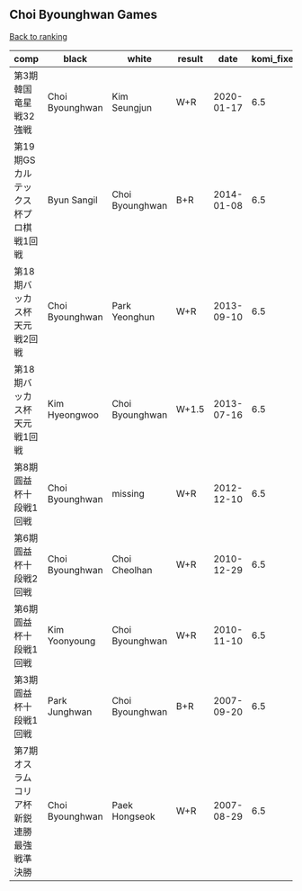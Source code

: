 ## Choi Byounghwan Games

[Back to ranking](../../index.md)




| **comp** | **black** | **white** | **result** | **date** | **komi_fixed** | **kifu** | 
| --- | --- | --- | --- | --- | --- | --- |
| 第3期韓国竜星戦32強戦 | Choi Byounghwan | Kim Seungjun | W+R | 2020-01-17 | 6.5 | [Kifu](https://kifudepot.net/kifucontents.php?id=XCv3DbaY8qSHDP%2BBrO1bTQ%3D%3D) | 
| 第19期GSカルテックス杯プロ棋戦1回戦 | Byun Sangil | Choi Byounghwan | B+R | 2014-01-08 | 6.5 | [Kifu](https://kifudepot.net/kifucontents.php?id=KbDE3kBbevBjOge6LbvO%2BA%3D%3D) | 
| 第18期バッカス杯天元戦2回戦 | Choi Byounghwan | Park Yeonghun | W+R | 2013-09-10 | 6.5 | [Kifu](https://kifudepot.net/kifucontents.php?id=gn7plYE8SMNH5U0yGSmUXg%3D%3D) | 
| 第18期バッカス杯天元戦1回戦 | Kim Hyeongwoo | Choi Byounghwan | W+1.5 | 2013-07-16 | 6.5 | [Kifu](https://kifudepot.net/kifucontents.php?id=eywYRrtsenFhgriU2qTw2w%3D%3D) | 
| 第8期圓益杯十段戦1回戦 | Choi Byounghwan | missing | W+R | 2012-12-10 | 6.5 | [Kifu](https://kifudepot.net/kifucontents.php?id=EVxhZ%2FriAL%2BtR46CICh5EA%3D%3D) | 
| 第6期圓益杯十段戦2回戦 | Choi Byounghwan | Choi Cheolhan | W+R | 2010-12-29 | 6.5 | [Kifu](https://kifudepot.net/kifucontents.php?id=Uh6C10ppAqqJCtl7BbUZzA%3D%3D) | 
| 第6期圓益杯十段戦1回戦 | Kim Yoonyoung | Choi Byounghwan | W+R | 2010-11-10 | 6.5 | [Kifu](https://kifudepot.net/kifucontents.php?id=2ve5xsC6GR6qmZxyqhM9MQ%3D%3D) | 
| 第3期圓益杯十段戦1回戦 | Park Junghwan | Choi Byounghwan | B+R | 2007-09-20 | 6.5 | [Kifu](https://kifudepot.net/kifucontents.php?id=w5NffHOee9LxE%2FBt7Ju7ig%3D%3D) | 
| 第7期オスラムコリア杯新鋭連勝最強戦準決勝 | Choi Byounghwan | Paek Hongseok | W+R | 2007-08-29 | 6.5 | [Kifu](https://kifudepot.net/kifucontents.php?id=VCoIxYOPkDuqE%2FWuE9lF3Q%3D%3D) |




